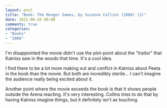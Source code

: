 ```yaml
---
layout: post
title: "Book: The Hunger Games, by Suzanne Collins (2008) (2)"
date: 2012-06-26 00:00
comments: true
categories:
- "Books"
- "2008"
---
```


I'm disappointed the movie didn't use the plot-point about the
"traitor" that Katniss saw in the woods that time. It's a cool
idea.

I find there to be a lot more making out and conflict in Katniss
about Peeta in the book than the movie. But both are incredibly
sterile... I can't imagine the audience really being excited about
it.

Another point where the movie exceeds the book is that it shows
people outside the Arena reacting. It's very interesting. Collins
tries to do that by having Katniss imagine things, but it
definitely isn't as touching.
